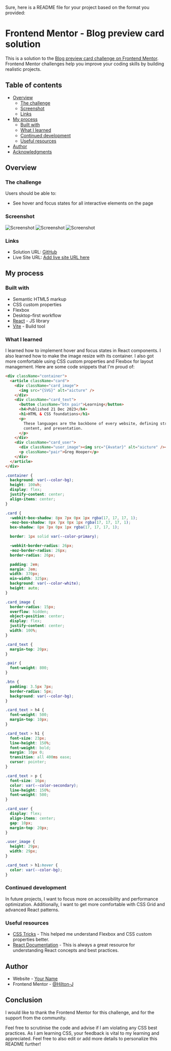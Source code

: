 Sure, here is a README file for your project based on the format you provided:

# Frontend Mentor - Blog preview card solution

This is a solution to the [Blog preview card challenge on Frontend Mentor](https://www.frontendmentor.io/challenges/blog-preview-card-ckPaj01IcS). Frontend Mentor challenges help you improve your coding skills by building realistic projects.

## Table of contents

- [Overview](#overview)
  - [The challenge](#the-challenge)
  - [Screenshot](#screenshot)
  - [Links](#links)
- [My process](#my-process)
  - [Built with](#built-with)
  - [What I learned](#what-i-learned)
  - [Continued development](#continued-development)
  - [Useful resources](#useful-resources)
- [Author](#author)
- [Acknowledgments](#acknowledgments)

## Overview

### The challenge

Users should be able to:

- See hover and focus states for all interactive elements on the page

### Screenshot

![Screenshot](./src/assets/design/mydesign/desktop-design.png)
![Screenshot](./src/assets/design/mydesign/mobile-design.png)
![Screenshot](./src/assets/design/mydesign/activeState.png)

### Links

- Solution URL: [GitHub](https://github.com/Hilton-J/blog-preview-card.git)
- Live Site URL: [Add live site URL here](https://your-live-site-url.com)

## My process

### Built with

- Semantic HTML5 markup
- CSS custom properties
- Flexbox
- Desktop-first workflow
- [React](https://reactjs.org/) - JS library
- [Vite](https://vitejs.dev/) - Build tool

### What I learned

I learned how to implement hover and focus states in React components. I also learned how to make the image resize with its container. I also got more comfortable using CSS custom properties and Flexbox for layout management. Here are some code snippets that I'm proud of:

```html
<div className="container">
  <article className="card">
    <div className="card_image">
      <img src="{SVG}" alt="aicture" />
    </div>
    <div className="card_text">
      <button className="btn pair">Learning</button>
      <h4>Published 21 Dec 2023</h4>
      <h1>HTML & CSS foundations</h1>
      <p>
        These languages are the backbone of every website, defining structure,
        content, and presentation.
      </p>
    </div>
    <div className="card_user">
      <div className="user_image"><img src="{Avatar}" alt="aicture" /></div>
      <p className="pair">Greg Hooper</p>
    </div>
  </article>
</div>
```

```css
.container {
  background: var(--color-bg);
  height: 100vh;
  display: flex;
  justify-content: center;
  align-items: center;
}

.card {
  -webkit-box-shadow: 8px 7px 0px 1px rgba(17, 17, 17, 1);
  -moz-box-shadow: 8px 7px 0px 1px rgba(17, 17, 17, 1);
  box-shadow: 8px 7px 0px 1px rgba(17, 17, 17, 1);

  border: 1px solid var(--color-primary);

  -webkit-border-radius: 26px;
  -moz-border-radius: 26px;
  border-radius: 26px;

  padding: 2em;
  margin: 2em;
  width: 370px;
  min-width: 325px;
  background: var(--color-white);
  height: auto;
}

.card_image {
  border-radius: 15px;
  overflow: hidden;
  object-position: center;
  display: flex;
  justify-content: center;
  width: 100%;
}

.card_text {
  margin-top: 20px;
}

.pair {
  font-weight: 800;
}

.btn {
  padding: 3.5px 7px;
  border-radius: 5px;
  background: var(--color-bg);
}

.card_text > h4 {
  font-weight: 500;
  margin-top: 10px;
}

.card_text > h1 {
  font-size: 23px;
  line-height: 150%;
  font-weight: bold;
  margin: 10px 0;
  transition: all 400ms ease;
  cursor: pointer;
}

.card_text > p {
  font-size: 16px;
  color: var(--color-secondary);
  line-height: 150%;
  font-weight: 500;
}

.card_user {
  display: flex;
  align-items: center;
  gap: 10px;
  margin-top: 20px;
}

.user_image {
  height: 29px;
  width: 29px;
}

.card_text > h1:hover {
  color: var(--color-bg);
}
```

### Continued development

In future projects, I want to focus more on accessibility and performance optimization. Additionally, I want to get more comfortable with CSS Grid and advanced React patterns.

### Useful resources

- [CSS Tricks](https://css-tricks.com) - This helped me understand Flexbox and CSS custom properties better.
- [React Documentation](https://reactjs.org/docs/getting-started.html) - This is always a great resource for understanding React concepts and best practices.

## Author

- Website - [Your Name](https://www.your-site.com)
- Frontend Mentor - [@Hilton-J](https://www.frontendmentor.io/profile/Hilton-J)

## Conclusion

I would like to thank the Frontend Mentor for this challenge, and for the support from the community.

Feel free to scrutinise the code and advise if I am violating any CSS best practices. As I am learning CSS, your feedback is vital to my learning and appreciated. Feel free to also edit or add more details to personalize this README further!
